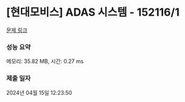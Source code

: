 # [현대모비스] ADAS 시스템 - 152116/1 

[문제 링크](https://level.goorm.io/exam/152116/%ED%98%84%EB%8C%80%EB%AA%A8%EB%B9%84%EC%8A%A4-%EC%98%88%EC%84%A0-adas-%EC%8B%9C%EC%8A%A4%ED%85%9C/quiz/1) 

### 성능 요약

메모리: 35.82 MB, 시간: 0.27 ms

### 제출 일자

2024년 04월 15일 12:23:50

